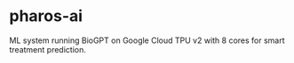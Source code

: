 # pharos-ai
ML system running BioGPT on Google Cloud TPU v2 with 8 cores for smart treatment prediction.

